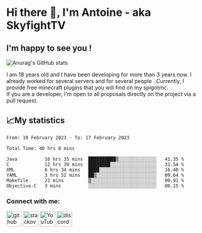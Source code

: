 # Hi there 👋, I'm Antoine - aka SkyfightTV
## I'm happy to see you !
![Anurag's GitHub stats](https://github-readme-stats.vercel.app/api?username=SKyfightTV&show_icons=true&theme=dark&count_private=true&)

I am 18 years old and I have been developing for more than 3 years now. I already worked for several servers and for several people . Currently, I provide free minecraft plugins that you will find on my spigotmc.<br>
If you are a developer, I'm open to all proposals directly on the project via a pull request.

## 📈My statistics
<!--START_SECTION:waka-->

```text
From: 10 February 2023 - To: 17 February 2023

Total Time: 40 hrs 8 mins

Java          16 hrs 35 mins  ██████████▒░░░░░░░░░░░░░░   41.35 %
C             12 hrs 39 mins  ████████░░░░░░░░░░░░░░░░░   31.54 %
XML           6 hrs 34 mins   ████░░░░░░░░░░░░░░░░░░░░░   16.40 %
YAML          3 hrs 52 mins   ██▒░░░░░░░░░░░░░░░░░░░░░░   09.64 %
Makefile      21 mins         ▒░░░░░░░░░░░░░░░░░░░░░░░░   00.91 %
Objective-C   3 mins          ░░░░░░░░░░░░░░░░░░░░░░░░░   00.15 %
```

<!--END_SECTION:waka-->

### Connect with me:

[<img src='https://cdn.jsdelivr.net/npm/simple-icons@3.0.1/icons/github.svg' alt='github' height='40'>](https://github.com/SkyfightTV)  [<img src='https://cdn.jsdelivr.net/npm/simple-icons@3.0.1/icons/stackoverflow.svg' alt='stackoverflow' height='40'>](https://stackoverflow.com/users/16952856)  [<img src='https://cdn.jsdelivr.net/npm/simple-icons@3.0.1/icons/youtube.svg' alt='YouTube' height='40'>](https://www.youtube.com/channel/UCjzzQNjlBr-AZ5j1A8lMMKw)  [<img src='https://cdn.jsdelivr.net/npm/simple-icons@3.0.1/icons/discord.svg' alt='discord' height='40'>](https://discord.gg/u8yzVac)  
